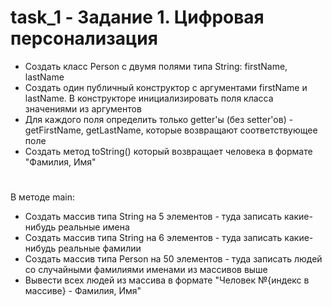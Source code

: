# task_1 - Задание 1. Цифровая персонализация
- Создать класс Person с двумя полями типа String: firstName, lastName
- Cоздать один публичный конструктор с аргументами firstName и lastName. В конструкторе инициализировать поля класса значениями из аргументов
- Для каждого поля определить только getter'ы (без setter'ов) - getFirstName, getLastName, которыe возвращают соответствующее поле
- Создать метод toString() который возвращает человека в формате "Фамилия, Имя"
# 
  В методе main:
- Создать массив типа String на 5 элементов - туда записать какие-нибудь реальные имена
- Создать массив типа String на 6 элементов - туда записать какие-нибудь реальные фамилии
- Создать массив типа Person на 50 элементов - туда записать людей со случайными фамилиями именами из массивов выше
- Вывести всех людей из массива в формате "Человек №{индекс в массиве} - Фамилия, Имя" 
